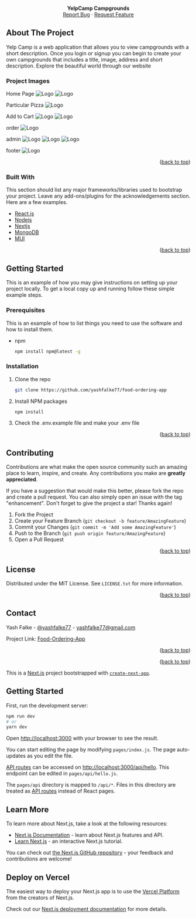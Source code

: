 <div id="top"></div>

<br />
<div align="center">
  <p align="center">
    <b>YelpCamp Campgrounds</b>
    <br />
    <!-- <a href="https://arcane-retreat-14101.herokuapp.com/">View Demo</a> -->
    <!-- · -->
    <a href="https://github.com/yashfalke77/food-ordering-app/issues">Report Bug</a>
    ·
    <a href="https://github.com/yashfalke77/food-ordering-app/issues">Request Feature</a>
  </p>
</div>

<!-- ABOUT THE PROJECT -->

## About The Project

Yelp Camp is a web application that allows you to view campgrounds with a short description. Once you login or signup you can begin to create your own campgrounds that includes a title, image, address and short description. Explore the beautiful world through our website

### Project Images

Home Page
<img src="./project images/home.png" alt="Logo" >
<img src="./project images/home1.png" alt="Logo" >

Particular Pizza
<img src="./project images/particular pizza.png" alt="Logo" >

Add to Cart
<img src="./project images/Add to cart.png" alt="Logo" >
<img src="./project images/personal details.png" alt="Logo" >

order
<img src="./project images/order .png" alt="Logo" >

admin
<img src="./project images/admin0.png" alt="Logo">
<img src="./project images/admin.png" alt="Logo">
<img src="./project images/admin1.png" alt="Logo">

footer
<img src="./project images/footer.png" alt="Logo">

<p align="right">(<a href="#top">back to top</a>)</p>

### Built With

This section should list any major frameworks/libraries used to bootstrap your project. Leave any add-ons/plugins for the acknowledgements section. Here are a few examples.

- [React.js](https://reactjs.org/)
- [Nodejs](https://nodejs.org/en/)
- [Nextjs](https://nextjs.org/)
- [MongoDB](https://www.mongodb.com/)
- [MUI](https://mui.com/)

<p align="right">(<a href="#top">back to top</a>)</p>

<!-- GETTING STARTED -->

## Getting Started

This is an example of how you may give instructions on setting up your project locally.
To get a local copy up and running follow these simple example steps.

### Prerequisites

This is an example of how to list things you need to use the software and how to install them.

- npm
  ```sh
  npm install npm@latest -g
  ```

### Installation

1. Clone the repo
   ```sh
   git clone https://github.com/yashfalke77/food-ordering-app
   ```
2. Install NPM packages
   ```sh
   npm install
   ```
3. Check the .env.example file and make your .env file

<p align="right">(<a href="#top">back to top</a>)</p>

<!-- CONTRIBUTING -->

## Contributing

Contributions are what make the open source community such an amazing place to learn, inspire, and create. Any contributions you make are **greatly appreciated**.

If you have a suggestion that would make this better, please fork the repo and create a pull request. You can also simply open an issue with the tag "enhancement".
Don't forget to give the project a star! Thanks again!

1. Fork the Project
2. Create your Feature Branch (`git checkout -b feature/AmazingFeature`)
3. Commit your Changes (`git commit -m 'Add some AmazingFeature'`)
4. Push to the Branch (`git push origin feature/AmazingFeature`)
5. Open a Pull Request

<p align="right">(<a href="#top">back to top</a>)</p>

<!-- LICENSE -->

## License

Distributed under the MIT License. See `LICENSE.txt` for more information.

<p align="right">(<a href="#top">back to top</a>)</p>

<!-- CONTACT -->

## Contact

Yash Falke - [@yashfalke77](https://www.instagram.com/yashfalke77/) - yashfalke77@gmail.com

Project Link: [Food-Ordering-App](https://github.com/yashfalke77/food-ordering-app/)

<p align="right">(<a href="#top">back to top</a>)</p>

<!-- ACKNOWLEDGMENTS -->

<p align="right">(<a href="#top">back to top</a>)</p>

<!-- ------------------------------------------------------------------------------------------------------------------------------------------>

This is a [Next.js](https://nextjs.org/) project bootstrapped with [`create-next-app`](https://github.com/vercel/next.js/tree/canary/packages/create-next-app).

## Getting Started

First, run the development server:

```bash
npm run dev
# or
yarn dev
```

Open [http://localhost:3000](http://localhost:3000) with your browser to see the result.

You can start editing the page by modifying `pages/index.js`. The page auto-updates as you edit the file.

[API routes](https://nextjs.org/docs/api-routes/introduction) can be accessed on [http://localhost:3000/api/hello](http://localhost:3000/api/hello). This endpoint can be edited in `pages/api/hello.js`.

The `pages/api` directory is mapped to `/api/*`. Files in this directory are treated as [API routes](https://nextjs.org/docs/api-routes/introduction) instead of React pages.

## Learn More

To learn more about Next.js, take a look at the following resources:

- [Next.js Documentation](https://nextjs.org/docs) - learn about Next.js features and API.
- [Learn Next.js](https://nextjs.org/learn) - an interactive Next.js tutorial.

You can check out [the Next.js GitHub repository](https://github.com/vercel/next.js/) - your feedback and contributions are welcome!

## Deploy on Vercel

The easiest way to deploy your Next.js app is to use the [Vercel Platform](https://vercel.com/new?utm_medium=default-template&filter=next.js&utm_source=create-next-app&utm_campaign=create-next-app-readme) from the creators of Next.js.

Check out our [Next.js deployment documentation](https://nextjs.org/docs/deployment) for more details.
